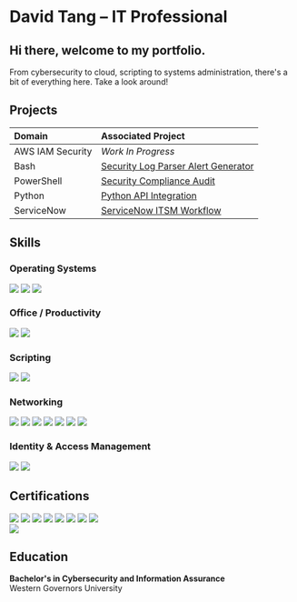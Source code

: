 # David Tang – IT Professional

## Hi there, welcome to my portfolio.
From cybersecurity to cloud, scripting to systems administration, there's a bit of everything here. Take a look around!

## Projects

| Domain | Associated Project |
| :--- | :--- |
| AWS IAM Security| _Work In Progress_ |
| Bash| <a href="https://github.com/davidt404/Security-Log-Parser-Alert-Generator/">Security Log Parser Alert Generator</a>|
| PowerShell | <a href="https://github.com/davidt404/PowerShell-Security-Audit/">Security Compliance Audit</a>|
| Python | <a href="https://github.com/davidt404/Python-API-Integration">Python API Integration</a>|
| ServiceNow | <a href="https://github.com/davidt404/ServiceNow-ITSM-Workflow/">ServiceNow ITSM Workflow</a>|

## Skills

### Operating Systems
<div>
    <img src="https://img.shields.io/badge/-Windows-0078D6?&style=for-the-badge&logo=windows&logoColor=white" />
    <img src="https://img.shields.io/badge/-macOS-000000?&style=for-the-badge&logo=apple&logoColor=white" />
    <img src="https://img.shields.io/badge/-Linux-FCC624?&style=for-the-badge&logo=linux&logoColor=black" />
</div>

### Office / Productivity
<div>
    <img src="https://img.shields.io/badge/-Microsoft%20365-0078D4?&style=for-the-badge&logo=microsoft&logoColor=white" />
	<img src="https://img.shields.io/badge/-Google%20Workspace-EA4335?&style=for-the-badge&logo=googleworkspace&logoColor=white" />
</div>

### Scripting
<div>
    <img src="https://img.shields.io/badge/-PowerShell-0078D4?&style=for-the-badge&logo=powershell&logoColor=white" />
    <img src="https://img.shields.io/badge/-Bash-FCC624?&style=for-the-badge&logo=gnubash&logoColor=black" />
</div>

### Networking
<div>
    <img src="https://img.shields.io/badge/-TCP%2FIP-005F73?&style=for-the-badge&logo=cisco&logoColor=white" />
    <img src="https://img.shields.io/badge/-DNS-005F73?&style=for-the-badge&logo=cloudflare&logoColor=white" />
    <img src="https://img.shields.io/badge/-DHCP-005F73?&style=for-the-badge&logo=network&logoColor=white" />
    <img src="https://img.shields.io/badge/-VLANs-005F73?&style=for-the-badge&logo=cisco&logoColor=white" />
    <img src="https://img.shields.io/badge/-VPN-005F73?&style=for-the-badge&logo=protonvpn&logoColor=white" />
    <img src="https://img.shields.io/badge/-Routing-005F73?&style=for-the-badge&logo=cisco&logoColor=white" />
    <img src="https://img.shields.io/badge/-Firewalls-005F73?&style=for-the-badge&logo=fortinet&logoColor=white" />
</div>

### Identity & Access Management
<div>
	<img src="https://img.shields.io/badge/-AWS%20IAM-E86A00?&style=for-the-badge&logo=amazonaws&logoColor=black" />
    <img src="https://img.shields.io/badge/-Entra%20ID%20(Azure%20AD)-0078D4?&style=for-the-badge&logo=microsoftazure&logoColor=white" />
</div>

## Certifications
<div>
<img src="https://img.shields.io/badge/-PenTest%2B-EA1E25?&style=for-the-badge&logoColor=white" />
<img src="https://img.shields.io/badge/-CySA%2B-EA1E25?&style=for-the-badge&logoColor=white" />
<img src="https://img.shields.io/badge/-Security%2B-EA1E25?&style=for-the-badge&logoColor=white" />
<img src="https://img.shields.io/badge/-Network%2B-EA1E25?&style=for-the-badge&logoColor=white" />
<img src="https://img.shields.io/badge/-A%2B-EA1E25?&style=for-the-badge&logoColor=white" />
<img src="https://img.shields.io/badge/-ITIL%204-6C3483?&style=for-the-badge&logo=axelos&logoColor=white" />
<img src="https://img.shields.io/badge/-MS--900-0078D4?&style=for-the-badge&logo=microsoft&logoColor=white" />
<img src="https://img.shields.io/badge/-LPI%20Linux%20Essentials-FCC624?&style=for-the-badge&logo=linux&logoColor=black" />
<br>
<img src="https://img.shields.io/badge/-AWS%20SAA--C03%20(In%20Progress)-FF9900?&style=for-the-badge&logo=amazonaws&logoColor=white" />
</div>

## Education
<div>
<p><strong>Bachelor's in Cybersecurity and Information Assurance</strong><br>
Western Governors University</p>
</div>

